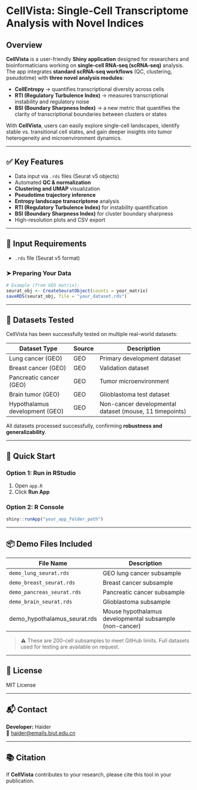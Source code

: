 # CellVista: Single-Cell Transcriptome Analysis with Novel Indices  

## Overview  

**CellVista** is a user-friendly **Shiny application** designed for researchers and bioinformaticians working on **single-cell RNA-seq (scRNA-seq)** analysis.  
The app integrates **standard scRNA-seq workflows** (QC, clustering, pseudotime) with **three novel analysis modules**:  

- **CellEntropy** → quantifies transcriptional diversity across cells  
- **RTI (Regulatory Turbulence Index)** → measures transcriptional instability and regulatory noise  
- **BSI (Boundary Sharpness Index)** → a new metric that quantifies the clarity of transcriptional boundaries between clusters or states  

With **CellVista**, users can easily explore single-cell landscapes, identify stable vs. transitional cell states, and gain deeper insights into tumor heterogeneity and microenvironment dynamics.  

---

## ✅ Key Features  

- Data input via `.rds` files (Seurat v5 objects)  
- Automated **QC & normalization**  
- **Clustering and UMAP** visualization  
- **Pseudotime trajectory inference**  
- **Entropy landscape transcriptome** analysis  
- **RTI (Regulatory Turbulence Index)** for instability quantification  
- **BSI (Boundary Sharpness Index)** for cluster boundary sharpness  
- High-resolution plots and CSV export  

---

## 📂 Input Requirements  

- `.rds` file (Seurat v5 format)  

### ➤ Preparing Your Data  

```r
# Example (from GEO matrix):
seurat_obj <- CreateSeuratObject(counts = your_matrix)
saveRDS(seurat_obj, file = "your_dataset.rds")
```  

---

## 🧪 Datasets Tested  

CellVista has been successfully tested on multiple real-world datasets:  

| Dataset Type | Source | Description |
|--------------|--------|-------------|
| Lung cancer (GEO) | GEO | Primary development dataset |
| Breast cancer (GEO) | GEO | Validation dataset |
| Pancreatic cancer (GEO) | GEO | Tumor microenvironment |
| Brain tumor (GEO) | GEO | Glioblastoma test dataset |  
|Hypothalamus development (GEO) | GEO | Non-cancer developmental dataset (mouse, 11 timepoints)

All datasets processed successfully, confirming **robustness and generalizability**.  

---

## 🎯 Quick Start  

### Option 1: Run in RStudio  

1. Open `app.R`  
2. Click **Run App**  

### Option 2: R Console  

```r
shiny::runApp("your_app_folder_path")
```  

---

## 📦 Demo Files Included  

| File Name | Description |
|-----------|-------------|
| `demo_lung_seurat.rds` | GEO lung cancer subsample |
| `demo_breast_seurat.rds` | Breast cancer subsample |
| `demo_pancreas_seurat.rds` | Pancreatic cancer subsample |
| `demo_brain_seurat.rds` | Glioblastoma subsample |  
| demo_hypothalamus_seurat.rds | Mouse hypothalamus developmental subsample (non-cancer)
> ⚠️ These are 200-cell subsamples to meet GitHub limits. Full datasets used for testing are available on request.

---


## 📄 License  

MIT License  

---

## 📬 Contact  

**Developer:** Haider  
📧 haider@emails.bjut.edu.cn  

---

## 📚 Citation  

If **CellVista** contributes to your research, please cite this tool in your publication.  


